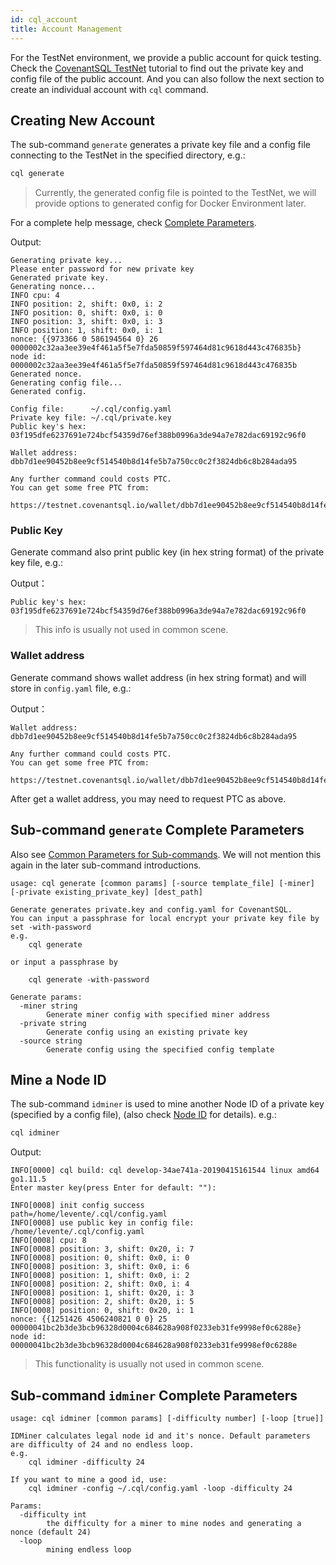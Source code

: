 ```yaml
---
id: cql_account
title: Account Management
---
```


For the TestNet environment, we provide a public account for quick testing. Check the [CovenantSQL TestNet](quickstart) tutorial to find out the private key and config file of the public account. And you can also follow the next section to create an individual account with `cql` command.

## Creating New Account

The sub-command `generate` generates a private key file and a config file connecting to the TestNet in the specified directory, e.g.:

```bash
cql generate
```

> Currently, the generated config file is pointed to the TestNet, we will provide options to generated config for Docker Environment later.

For a complete help message, check [Complete Parameters](#sub-command-generate-complete-parameters).

Output:

    Generating private key...
    Please enter password for new private key
    Generated private key.
    Generating nonce...
    INFO cpu: 4
    INFO position: 2, shift: 0x0, i: 2
    INFO position: 0, shift: 0x0, i: 0
    INFO position: 3, shift: 0x0, i: 3
    INFO position: 1, shift: 0x0, i: 1
    nonce: {{973366 0 586194564 0} 26 0000002c32aa3ee39e4f461a5f5e7fda50859f597464d81c9618d443c476835b}
    node id: 0000002c32aa3ee39e4f461a5f5e7fda50859f597464d81c9618d443c476835b
    Generated nonce.
    Generating config file...
    Generated config.
    
    Config file:      ~/.cql/config.yaml
    Private key file: ~/.cql/private.key
    Public key's hex: 03f195dfe6237691e724bcf54359d76ef388b0996a3de94a7e782dac69192c96f0
    
    Wallet address: dbb7d1ee90452b8ee9cf514540b8d14fe5b7a750cc0c2f3824db6c8b284ada95
    
    Any further command could costs PTC.
    You can get some free PTC from:
        https://testnet.covenantsql.io/wallet/dbb7d1ee90452b8ee9cf514540b8d14fe5b7a750cc0c2f3824db6c8b284ada95
    

### Public Key

Generate command also print public key (in hex string format) of the private key file, e.g.:

Output：

    Public key's hex: 03f195dfe6237691e724bcf54359d76ef388b0996a3de94a7e782dac69192c96f0
    

> This info is usually not used in common scene.

### Wallet address

Generate command shows wallet address (in hex string format) and will store in `config.yaml` file, e.g.:

Output：

    Wallet address: dbb7d1ee90452b8ee9cf514540b8d14fe5b7a750cc0c2f3824db6c8b284ada95
    
    Any further command could costs PTC.
    You can get some free PTC from:
        https://testnet.covenantsql.io/wallet/dbb7d1ee90452b8ee9cf514540b8d14fe5b7a750cc0c2f3824db6c8b284ada95
    

After get a wallet address, you may need to request PTC as above.

## Sub-command `generate` Complete Parameters

Also see [Common Parameters for Sub-commands](cql_intro#common-parameters-for-sub-commands). We will not mention this again in the later sub-command introductions.

    usage: cql generate [common params] [-source template_file] [-miner] [-private existing_private_key] [dest_path]
    
    Generate generates private.key and config.yaml for CovenantSQL.
    You can input a passphrase for local encrypt your private key file by set -with-password
    e.g.
        cql generate
    
    or input a passphrase by
    
        cql generate -with-password
    
    Generate params:
      -miner string
            Generate miner config with specified miner address
      -private string
            Generate config using an existing private key
      -source string
            Generate config using the specified config template
    

## Mine a Node ID

The sub-command `idminer` is used to mine another Node ID of a private key (specified by a config file), (also check [Node ID](terms#node-id) for details). e.g.:

```bash
cql idminer
```

Output:

    INFO[0000] cql build: cql develop-34ae741a-20190415161544 linux amd64 go1.11.5
    Enter master key(press Enter for default: ""):
    
    INFO[0008] init config success                           path=/home/levente/.cql/config.yaml
    INFO[0008] use public key in config file: /home/levente/.cql/config.yaml
    INFO[0008] cpu: 8
    INFO[0008] position: 3, shift: 0x20, i: 7
    INFO[0008] position: 0, shift: 0x0, i: 0
    INFO[0008] position: 3, shift: 0x0, i: 6
    INFO[0008] position: 1, shift: 0x0, i: 2
    INFO[0008] position: 2, shift: 0x0, i: 4
    INFO[0008] position: 1, shift: 0x20, i: 3
    INFO[0008] position: 2, shift: 0x20, i: 5
    INFO[0008] position: 0, shift: 0x20, i: 1
    nonce: {{1251426 4506240821 0 0} 25 00000041bc2b3de3bcb96328d0004c684628a908f0233eb31fe9998ef0c6288e}
    node id: 00000041bc2b3de3bcb96328d0004c684628a908f0233eb31fe9998ef0c6288e
    

> This functionality is usually not used in common scene.

## Sub-command `idminer` Complete Parameters

    usage: cql idminer [common params] [-difficulty number] [-loop [true]]
    
    IDMiner calculates legal node id and it's nonce. Default parameters are difficulty of 24 and no endless loop.
    e.g.
        cql idminer -difficulty 24
    
    If you want to mine a good id, use:
        cql idminer -config ~/.cql/config.yaml -loop -difficulty 24
    
    Params:
      -difficulty int
            the difficulty for a miner to mine nodes and generating a nonce (default 24)
      -loop
            mining endless loop